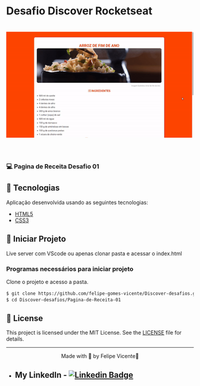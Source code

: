 # Desafio Discover Rocketseat

<h1 align="center">
    <img alt="Arroz de Fim de Ano" title="Arroz de Fim de Ano" src=".github/arroz.gif" />
</h1>

<br>

### 💻 Pagina de Receita Desafio 01


## 🧪 Tecnologias

Aplicação desenvolvida usando as seguintes tecnologias:

- [HTML5](https://www.w3schools.com/html/default.asp)
- [CSS3](https://www.w3schools.com/css/default.asp)


 
## 🚀 Iniciar Projeto
Live server com VScode ou apenas clonar pasta e acessar o index.html

###  Programas necessários para iniciar projeto

Clone o projeto e acesso a pasta.

```bash
$ git clone https://github.com/felipe-gomes-vicente/Discover-desafios.git
$ cd Discover-desafios/Pagina-de-Receita-01
```

## 📝 License

This project is licensed under the MIT License. See the [LICENSE](LICENSE.md) file for details.


---

<p align="center">Made with 💜 by Felipe Vicente👋</p>  

- ## My LinkedIn - [![Linkedin Badge](https://img.shields.io/badge/-FelipeVicente-blue?style=flat-square&logo=Linkedin&logoColor=white&link=https://www.linkedin.com/in/felipe-gomes-vicente/)](https://www.linkedin.com/in/felipe-gomes-vicente/) 
